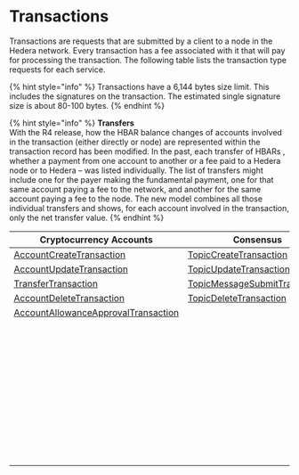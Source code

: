 # Transactions

Transactions are requests that are submitted by a client to a node in the Hedera network. Every transaction has a fee associated with it that will pay for processing the transaction. The following table lists the transaction type requests for each service.

{% hint style="info" %}
Transactions have a 6,144 bytes size limit. This includes the signatures on the transaction. The estimated single signature size is about 80-100 bytes.
{% endhint %}

{% hint style="info" %}
**Transfers**\
With the R4 release, how the HBAR balance changes of accounts involved in the transaction (either directly or node) are represented within the transaction record has been modified. In the past, each transfer of HBARs , whether a payment from one account to another or a fee paid to a Hedera node or to Hedera – was listed individually. The list of transfers might include one for the payer making the fundamental payment, one for that same account paying a fee to the network, and another for the same account paying a fee to the node. The new model combines all those individual transfers and shows, for each account involved in the transaction, only the net transfer value.
{% endhint %}

<table><thead><tr><th width="361">Cryptocurrency Accounts</th><th>Consensus</th><th>Tokens</th><th>File Service</th><th>Smart Contracts</th></tr></thead><tbody><tr><td><a href="../cryptocurrency/create-an-account.md">AccountCreateTransaction</a></td><td><a href="../consensus-service/create-a-topic.md">TopicCreateTransaction</a></td><td><a href="../readme-1/define-a-token.md">TokenCreateTransaction</a></td><td><a href="../file-service/create-a-file.md">FileCreateTransaction</a></td><td><a href="../smart-contracts/create-a-smart-contract.md">ContractCreateTransaction</a></td></tr><tr><td><a href="../cryptocurrency/update-an-account.md">AccountUpdateTransaction</a></td><td><a href="../consensus-service/update-a-topic.md">TopicUpdateTransaction</a></td><td><a href="../readme-1/update-a-token.md">TokenUpdateTransaction</a></td><td><a href="../file-service/append-to-a-file.md">FileAppendTransaction</a></td><td><a href="../smart-contracts/update-a-smart-contract.md">ContractUpdateTransaction</a></td></tr><tr><td><a href="../cryptocurrency/transfer-cryptocurrency.md">TransferTransaction</a></td><td><a href="../consensus-service/submit-a-message.md">TopicMessageSubmitTransaction</a></td><td><a href="../readme-1/delete-a-token.md">TokenDeleteTransaction</a></td><td><a href="../file-service/update-a-file.md">FileUpdateTransaction</a></td><td><a href="../smart-contracts/delete-a-smart-contract.md">ContractDeleteTransaction</a></td></tr><tr><td><a href="../cryptocurrency/delete-an-account.md">AccountDeleteTransaction</a></td><td><a href="../consensus-service/delete-a-topic.md">TopicDeleteTransaction</a></td><td><a href="../readme-1/associate-tokens-to-an-account.md">TokenAssociateTransaction</a></td><td><a href="../file-service/delete-a-file.md">FileDeleteTransaction</a></td><td><a href="../smart-contracts/ethereum-transaction.md">EthereumTransaction</a></td></tr><tr><td><a href="../cryptocurrency/approve-an-allowance.md">AccountAllowanceApprovalTransaction</a></td><td></td><td><a href="../readme-1/dissociate-tokens-from-an-account.md">TokenDissociateTransaction</a></td><td></td><td></td></tr><tr><td></td><td></td><td><a href="../readme-1/mint-a-token.md">TokenMintTransaction</a></td><td></td><td></td></tr><tr><td></td><td></td><td><a href="../readme-1/burn-a-token.md">TokenBurnTransaction</a></td><td></td><td></td></tr><tr><td></td><td></td><td><a href="../readme-1/freeze-an-account.md">TokenFreezeTransaction</a></td><td></td><td></td></tr><tr><td></td><td></td><td><a href="../readme-1/update-a-fee-schedule.md">TokenFeeScheduleUpdateTransaction</a></td><td></td><td></td></tr><tr><td></td><td></td><td><a href="../readme-1/unfreeze-an-account.md">TokenUnfreezeTransaction</a></td><td></td><td></td></tr><tr><td></td><td></td><td><a href="../readme-1/enable-kyc-account-flag.md">TokenGrantKycTransaction</a></td><td></td><td></td></tr><tr><td></td><td></td><td><a href="../readme-1/disable-kyc-account-flag.md">TokenRevokeKycTransaction</a></td><td></td><td></td></tr><tr><td></td><td></td><td><a href="../readme-1/pause-a-token.md">TokenPauseTransaction</a></td><td></td><td></td></tr><tr><td></td><td></td><td><a href="../readme-1/unpause-a-token.md">TokenUnpauseTransaction</a></td><td></td><td></td></tr><tr><td></td><td></td><td><a href="../readme-1/wipe-a-token.md">TokenWipeTransaction</a></td><td></td><td></td></tr></tbody></table>
